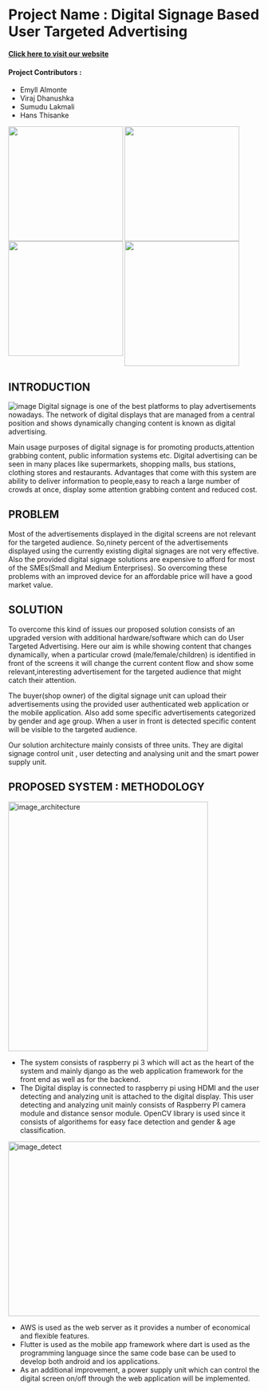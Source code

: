# Project Name : Digital Signage Based User Targeted Advertising

[**Click here to visit our website**](https://viradhanus.github.io/Digital-Signage-Based-User-Targerd-Advertising/)

#### Project Contributors : 
  * Emyll Almonte
  * Viraj Dhanushka  
  * Sumudu Lakmali  
  * Hans Thisanke   
                           
<div id="Members" >
    <div class="inline-block">
        <img src ="https://github.com/viradhanus/Digital-Signage-Based-User-Targerd-Advertising/blob/main/Images/Emyll.jpeg" align="left" width="230" height="230">
    </div>
    <div class="inline-block">
        <img src ="https://github.com/viradhanus/Digital-Signage-Based-User-Targerd-Advertising/blob/main/Images/Member1.jpg" align="left" width="230" height="230">
    </div>
    <div class="inline-block">
        <img src ="https://github.com/viradhanus/Digital-Signage-Based-User-Targerd-Advertising/blob/main/Images/Member2.jpg" align="left" width="230" height="230">
    </div>
    <div class="inline-block">
       <img src ="https://github.com/viradhanus/Digital-Signage-Based-User-Targerd-Advertising/blob/main/Images/Member3.jpg" alt= " "  width="230" height="250">
    </div>
</div>

## INTRODUCTION

![image](https://github.com/viradhanus/Digital-Signage-Based-User-Targerd-Advertising/blob/main/Images/target.png)
Digital signage is one of the best platforms to play advertisements nowadays. The network of digital displays that are managed from a central position and shows dynamically changing content is known as digital advertising.

Main usage purposes of digital signage is for promoting products,attention grabbing content, public information systems etc. Digital advertising can be seen in many places like supermarkets, shopping malls, bus stations, clothing stores and restaurants. Advantages that come with this system are ability to deliver information to people,easy to reach a large number of crowds at once, display some attention grabbing content and reduced cost.

## PROBLEM
Most of the advertisements displayed in the digital screens are not relevant for the targeted audience. So,ninety percent of the advertisements displayed using the currently existing digital signages are not very effective. Also the provided digital signage solutions are expensive to afford for most of the SMEs(Small and Medium Enterprises). So overcoming these problems with an improved device for an affordable price will have a good market value.

## SOLUTION
To overcome this kind of issues our proposed solution consists of an upgraded version with additional hardware/software which can do User Targeted Advertising. Here our aim is while showing content that changes dynamically, when a particular crowd (male/female/children) is identified in front of the screens it will change the current content flow and show some relevant,interesting advertisement for the targeted audience that might catch their attention.

The buyer(shop owner) of the digital signage unit can upload their advertisements using the provided user authenticated web application or the mobile application. Also add some specific advertisements categorized by gender and age group. When a user in front is detected specific content will be visible to the targeted audience.

Our solution architecture mainly consists of three units. They are digital signage control unit , user detecting and analysing unit and the smart power supply unit.

## PROPOSED SYSTEM : METHODOLOGY 

<img src="https://github.com/viradhanus/Digital-Signage-Based-User-Targerd-Advertising/blob/main/Images/Capture_architecture.PNG" alt="image_architecture" width="400" height="500" />

- The system consists of raspberry pi 3 which will act as the heart of the system and mainly django as the web application framework for the front end as well as for the backend. 
- The Digital display is connected to raspberry pi using HDMI and the user detecting and analyzing unit is attached to the digital display. This user detecting and analyzing unit mainly consists of Raspberry PI camera module and distance sensor module. OpenCV library is used since it consists of algorithems for easy face detection and gender & age classification.

<img src="https://github.com/viradhanus/Digital-Signage-Based-User-Targerd-Advertising/blob/main/Images/detect.jpg" alt="image_detect" width="650" height="350"/>

- AWS is used as the web server as it provides a number of economical and flexible features. 
- Flutter is used as the mobile app framework where dart is used as the programming language since the same code base can be used to develop both android and ios applications.
- As an additional improvement, a power supply unit which can control the digital screen on/off through the web application will be implemented.



